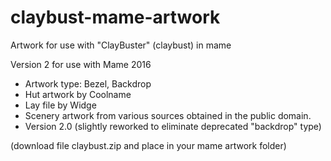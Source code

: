 # claybust-mame-artwork

Artwork for use with "ClayBuster" (claybust) in mame

Version 2
for use with Mame 2016

- Artwork type: Bezel, Backdrop
- Hut artwork by Coolname
- Lay file by Widge
- Scenery artwork from various sources obtained in the public domain.
- Version 2.0 (slightly reworked to eliminate deprecated "backdrop" type)

(download file claybust.zip and place in your mame artwork folder)
